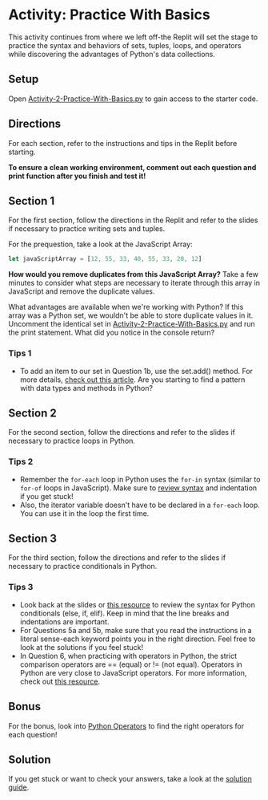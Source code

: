 # Activity: Practice With Basics

This activity continues from where we left off-the Replit will set the stage to practice the syntax and behaviors of sets, tuples, loops, and operators while discovering the advantages of Python's data collections.

## Setup

Open [Activity-2-Practice-With-Basics.py](Activity-2-Practice-With-Basics.py) to gain access to the starter code.

## Directions

For each section, refer to the instructions and tips in the Replit before starting.

**To ensure a clean working environment, comment out each question and print function after you finish and test it!**

## Section 1

For the first section, follow the directions in the Replit and refer to the slides if necessary to practice writing sets and tuples.

For the prequestion, take a look at the JavaScript Array:

```javascript
let javaScriptArray = [12, 55, 33, 40, 55, 33, 20, 12]
```

**How would you remove duplicates from this JavaScript Array?** Take a few minutes to consider what steps are necessary to iterate through this array in JavaScript and remove the duplicate values.

What advantages are available when we're working with Python? If this array was a Python set, we wouldn't be able to store duplicate values in it. Uncomment the identical set in [Activity-2-Practice-With-Basics.py](Activity-2-Practice-With-Basics.py) and run the print statement. What did you notice in the console return?

### Tips 1

- To add an item to our set in Question 1b, use the set.add() method. For more details, [check out this article](https://www.geeksforgeeks.org/set-add-python/). Are you starting to find a pattern with data types and methods in Python?

## Section 2

For the second section, follow the directions and refer to the slides if necessary to practice loops in Python.

### Tips 2

- Remember the `for-each` loop in Python uses the `for-in` syntax (similar to `for-of` loops in JavaScript). Make sure to [review syntax](https://www.w3schools.com/python/python_for_loops.asp) and indentation if you get stuck!
- Also, the iterator variable doesn't have to be declared in a `for-each` loop. You can use it in the loop the first time.

## Section 3

For the third section, follow the directions and refer to the slides if necessary to practice conditionals in Python.

### Tips 3

- Look back at the slides or [this resource](https://www.w3schools.com/python/python_conditions.asp) to review the syntax for Python conditionals (else, if, elif). Keep in mind that the line breaks and indentations are important.
- For Questions 5a and 5b, make sure that you read the instructions in a literal sense-each keyword points you in the right direction. Feel free to look at the solutions if you feel stuck!
- In Question 6, when practicing with operators in Python, the strict comparison operators are == (equal) or != (not equal). Operators in Python are very close to JavaScript operators. For more information, check out [this resource](https://www.w3schools.com/python/python_operators.asp).

## Bonus

For the bonus, look into [Python Operators](https://www.w3schools.com/python/python_operators.asp) to find the right operators for each question!

## Solution

If you get stuck or want to check your answers, take a look at the [solution guide](https://replit.com/@SD-Team/1012-solution#main.py).

